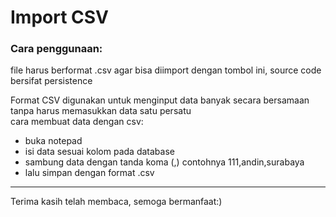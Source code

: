 # **Import CSV**
### **Cara penggunaan:**
file harus berformat .csv agar bisa diimport dengan tombol ini, source code bersifat persistence <br>

Format CSV digunakan untuk menginput data banyak secara bersamaan tanpa harus memasukkan data satu persatu <br>
cara membuat data dengan csv: <br>
* buka notepad
* isi data sesuai kolom pada database
* sambung data dengan tanda koma (,) contohnya 111,andin,surabaya
* lalu simpan dengan format .csv

***
Terima kasih telah membaca, semoga bermanfaat:)
